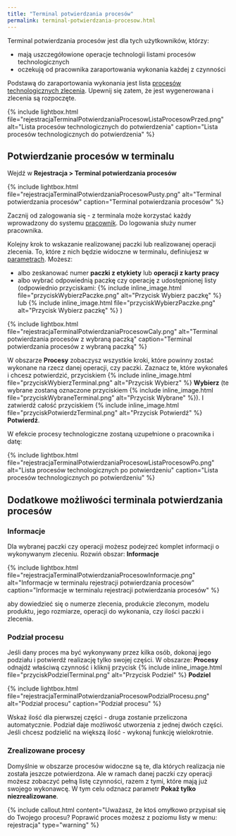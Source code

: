 ```yaml
---
title: "Terminal potwierdzania procesów"
permalink: terminal-potwierdzania-procesow.html
---
```


Terminal potwierdzania procesów jest dla tych użytkowników, którzy:
- mają uszczegółowione operacje technologii listami procesów technologicznych
- oczekują od pracownika zaraportowania wykonania każdej z czynności

Podstawą do zaraportowania wykonania jest lista [procesów technologicznych zlecenia](procesy-technologiczne-zlecenia). Upewnij się zatem, że jest wygenerowana i zlecenia są rozpoczęte.

{% include lightbox.html file="rejestracjaTerminalPotwierdzaniaProcesowListaProcesowPrzed.png" alt="Lista procesów technologicznych do potwierdzenia" caption="Lista procesów technologicznych do potwierdzenia" %}

## Potwierdzanie procesów w terminalu

Wejdź w **Rejestracja > Terminal potwierdzania procesów**

{% include lightbox.html file="rejestracjaTerminalPotwierdzaniaProcesowPusty.png" alt="Terminal potwierdzania procesów" caption="Terminal potwierdzania procesów" %}

Zacznij od zalogowania się - z terminala może korzystać każdy wprowadzony do systemu [pracownik](/pracownicy). Do logowania służy numer pracownika.

Kolejny krok to wskazanie realizowanej paczki lub realizowanej operacji zlecenia. To, które z nich będzie widoczne w terminalu, definiujesz w [parametrach](/parametry-rejestracja-produkcji.html#terminal-potwierdzania-procesów). Możesz:
- albo zeskanować numer **paczki z etykiety** lub **operacji z karty pracy**
- albo wybrać odpowiednią paczkę czy operację z udostępnionej listy (odpowiednio przyciskami: {% include inline_image.html file="przyciskWybierzPaczke.png" alt="Przycisk Wybierz paczkę" %} lub {% include inline_image.html file="przyciskWybierzPaczke.png" alt="Przycisk Wybierz paczkę" %} )

{% include lightbox.html file="rejestracjaTerminalPotwierdzaniaProcesowCaly.png" alt="Terminal potwierdzania procesów z wybraną paczką" caption="Terminal potwierdzania procesów z wybraną paczką" %}

W obszarze **Procesy** zobaczysz wszystkie kroki, które powinny zostać wykonane na rzecz danej operacji, czy paczki. Zaznacz te, które wykonałeś i chcesz potwierdzić, przyciskiem {% include inline_image.html file="przyciskWybierzTerminal.png" alt="Przycisk Wybierz" %} **Wybierz** (te wybrane zostaną oznaczone przyciskiem {% include inline_image.html file="przyciskWybraneTerminal.png" alt="Przycisk Wybrane" %}). I zatwierdź całość przyciskiem {% include inline_image.html file="przyciskPotwierdzTerminal.png" alt="Przycisk Potwierdź" %} **Potwierdź**.

W efekcie procesy technologiczne zostaną uzupełnione o pracownika i datę:

{% include lightbox.html file="rejestracjaTerminalPotwierdzaniaProcesowListaProcesowPo.png" alt="Lista procesów technologicznych po potwierdzeniu" caption="Lista procesów technologicznych po potwierdzeniu" %}

## Dodatkowe możliwości terminala potwierdzania procesów 

### Informacje

Dla wybranej paczki czy operacji możesz podejrzeć komplet informacji o wykonywanym zleceniu. Rozwiń obszar: **Informacje**

{% include lightbox.html file="rejestracjaTerminalPotwierdzaniaProcesowInformacje.png" alt="Informacje w terminalu rejestracji potwierdzania procesów" caption="Informacje w terminalu rejestracji potwierdzania procesów" %}

aby dowiedzieć się o numerze zlecenia, produkcie zleconym, modelu produktu, jego rozmiarze, operacji do wykonania, czy ilości paczki i zlecenia.

### Podział procesu

Jeśli dany proces ma być wykonywany przez kilka osób, dokonaj jego podziału i potwierdź realizację tylko swojej części. W obszarze: **Procesy** odnajdź właściwą czynność i kliknij przycisk {% include inline_image.html file="przyciskPodzielTerminal.png" alt="Przycisk Podziel" %} **Podziel**

{% include lightbox.html file="rejestracjaTerminalPotwierdzaniaProcesowPodzialProcesu.png" alt="Podział procesu" caption="Podział procesu" %}

Wskaż ilość dla pierwszej części - druga zostanie przeliczona automatycznie. Podział daje możliwość utworzenia z jednej dwóch części. Jeśli chcesz podzielić na większą ilość - wykonaj funkcję wielokrotnie.

### Zrealizowane procesy

Domyślnie w obszarze procesów widoczne są te, dla których realizacja nie została jeszcze potwierdzona. Ale w ramach danej paczki czy operacji możesz zobaczyć pełną listę czynności, razem z tymi, które mają już swojego wykonawcę. W tym celu odznacz parametr **Pokaż tylko niezrealizowane**. 

{% include callout.html content="Uważasz, że ktoś omyłkowo przypisał się do Twojego procesu? Poprawić proces możesz z poziomu listy w menu: rejestracja" type="warning" %}

